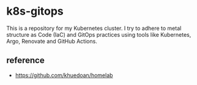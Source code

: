 # k8s-gitops
This is a repository for my Kubernetes cluster. I try to adhere to metal structure as Code (IaC) and GitOps practices using tools like Kubernetes, Argo, Renovate and GitHub Actions.

## reference
- https://github.com/khuedoan/homelab

